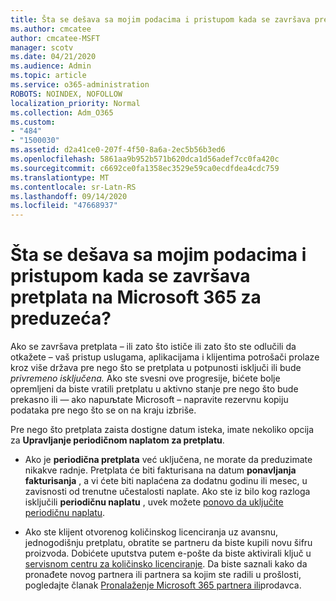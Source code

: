 ```yaml
---
title: Šta se dešava sa mojim podacima i pristupom kada se završava pretplata na Microsoft 365 za preduzeća?
ms.author: cmcatee
author: cmcatee-MSFT
manager: scotv
ms.date: 04/21/2020
ms.audience: Admin
ms.topic: article
ms.service: o365-administration
ROBOTS: NOINDEX, NOFOLLOW
localization_priority: Normal
ms.collection: Adm_O365
ms.custom:
- "484"
- "1500030"
ms.assetid: d2a41ce0-207f-4f50-8a6a-2ec5b56b3ed6
ms.openlocfilehash: 5861aa9b952b571b620dca1d56adef7cc0fa420c
ms.sourcegitcommit: c6692ce0fa1358ec3529e59ca0ecdfdea4cdc759
ms.translationtype: MT
ms.contentlocale: sr-Latn-RS
ms.lasthandoff: 09/14/2020
ms.locfileid: "47668937"
---
```

# <a name="what-happens-to-my-data-and-access-when-my-microsoft-365-for-business-subscription-ends"></a>Šta se dešava sa mojim podacima i pristupom kada se završava pretplata na Microsoft 365 za preduzeća?

Ako se završava pretplata – ili zato što ističe ili zato što ste odlučili da otkažete – vaš pristup uslugama, aplikacijama i klijentima potrošači prolaze kroz više država pre nego što se pretplata u potpunosti isključi ili bude *privremeno isključena.* Ako ste svesni ove progresije, bićete bolje opremljeni da biste vratili pretplatu u aktivno stanje pre nego što bude prekasno ili — ako napuљtate Microsoft – napravite rezervnu kopiju podataka pre nego što se on na kraju izbriše.
  
Pre nego što pretplata zaista dostigne datum isteka, imate nekoliko opcija za **Upravljanje periodičnom naplatom za pretplatu**.
  
- Ako je **periodična pretplata** već uključena, ne morate da preduzimate nikakve radnje. Pretplata će biti fakturisana na datum **ponavljanja fakturisanja** , a vi ćete biti naplaćena za dodatnu godinu ili mesec, u zavisnosti od trenutne učestalosti naplate. Ako ste iz bilo kog razloga isključili **periodičnu naplatu** , uvek možete [ponovo da uključite periodičnu naplatu](https://docs.microsoft.com/microsoft-365/commerce/subscriptions/renew-your-subscription#turn-recurring-billing-off-or-on).

- Ako ste klijent otvorenog količinskog licenciranja uz avansnu, jednogodišnju pretplatu, obratite se partneru da biste kupili novu šifru proizvoda. Dobićete uputstva putem e-pošte da biste aktivirali ključ u [servisnom centru za količinsko licenciranje](https://go.microsoft.com/fwlink/p/?LinkID=282016). Da biste saznali kako da pronađete novog partnera ili partnera sa kojim ste radili u prošlosti, pogledajte članak [Pronalaženje Microsoft 365 partnera ili](https://docs.microsoft.com/microsoft-365/admin/manage/find-your-partner-or-reseller)prodavca.
